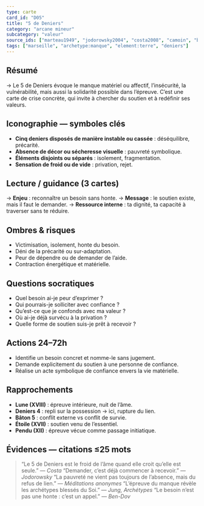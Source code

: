 ```yaml
---
type: carte
card_id: "D05"
title: "5 de Deniers"
category: "arcane mineur"
subcategory: "valeur"
source_ids: ["marteau1949", "jodorowsky2004", "costa2008", "camoin", "bendov2011", "delcamp", "nadolny2018", "jung", "meditations_anonymes", "nichols"]
tags: ["marseille", "archetype:manque", "element:terre", "deniers"]
---
```


## Résumé
→ Le 5 de Deniers évoque le manque matériel ou affectif, l’insécurité, la vulnérabilité, mais aussi la solidarité possible dans l’épreuve. C’est une carte de crise concrète, qui invite à chercher du soutien et à redéfinir ses valeurs.

## Iconographie — symboles clés
- **Cinq deniers disposés de manière instable ou cassée** : déséquilibre, précarité.
- **Absence de décor ou sécheresse visuelle** : pauvreté symbolique.
- **Éléments disjoints ou séparés** : isolement, fragmentation.
- **Sensation de froid ou de vide** : privation, rejet.

## Lecture / guidance (3 cartes)
→ **Enjeu** : reconnaître un besoin sans honte.
→ **Message** : le soutien existe, mais il faut le demander.
→ **Ressource interne** : ta dignité, ta capacité à traverser sans te réduire.

## Ombres & risques
- Victimisation, isolement, honte du besoin.
- Déni de la précarité ou sur-adaptation.
- Peur de dépendre ou de demander de l’aide.
- Contraction énergétique et matérielle.

## Questions socratiques
- Quel besoin ai-je peur d’exprimer ?
- Qui pourrais-je solliciter avec confiance ?
- Qu’est-ce que je confonds avec ma valeur ?
- Où ai-je déjà survécu à la privation ?
- Quelle forme de soutien suis-je prêt à recevoir ?

## Actions 24–72h
- Identifie un besoin concret et nomme-le sans jugement.
- Demande explicitement du soutien à une personne de confiance.
- Réalise un acte symbolique de confiance envers la vie matérielle.

## Rapprochements
- **Lune (XVIII)** : épreuve intérieure, nuit de l’âme.
- **Deniers 4** : repli sur la possession → ici, rupture du lien.
- **Bâton 5** : conflit externe vs conflit de survie.
- **Étoile (XVII)** : soutien venu de l’essentiel.
- **Pendu (XII)** : épreuve vécue comme passage initiatique.

## Évidences — citations ≤25 mots
> “Le 5 de Deniers est le froid de l’âme quand elle croit qu’elle est seule.” — *Costa*
> “Demander, c’est déjà commencer à recevoir.” — *Jodorowsky*
> “La pauvreté ne vient pas toujours de l’absence, mais du refus de lien.” — *Méditations anonymes*
> “L’épreuve du manque révèle les archétypes blessés du Soi.” — *Jung, Archétypes*
> “Le besoin n’est pas une honte : c’est un appel.” — *Ben-Dov*
